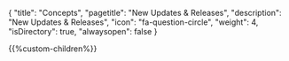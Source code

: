 {
  "title": "Concepts",
  "pagetitle": "New Updates & Releases",
  "description": "New Updates & Releases",
  "icon": "fa-question-circle",
  "weight": 4,
  "isDirectory": true,
  "alwaysopen": false
}

{{%custom-children%}}

